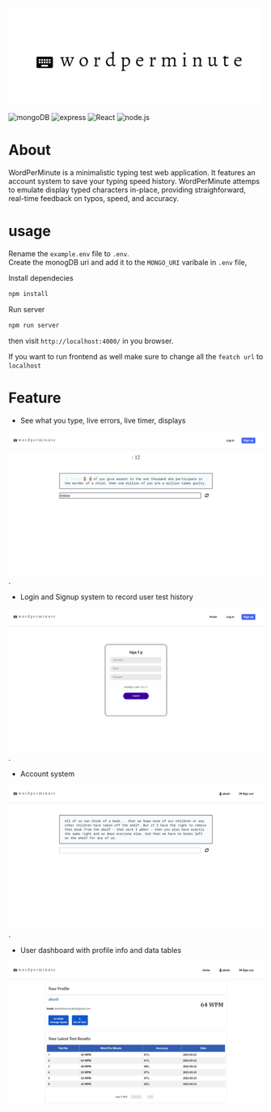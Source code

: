 
[![logo](./frontend/public/static%20files/titleLogo.jpeg)](https://wordperminute.netlify.app/)

![mongoDB](https://img.shields.io/badge/mongodb-47A248?style=plastic&logo=mongodb&logoColor=white)
![express](https://img.shields.io/badge/express-yellow?style=plastic&logo=express&logoColor=white)
![React](https://img.shields.io/badge/react-61DAFB?style=plastic&logo=react&logoColor=black)
![node.js](https://img.shields.io/badge/Node.js-%F7DF1E.svg?style=plastic&logo=nodedotjs&logoColor=white)

# About
WordPerMinute is a minimalistic typing test web application. It features an account system to save your typing speed history. WordPerMinute attemps to emulate display typed characters in-place, providing straighforward, real-time feedback on typos, speed, and accuracy.

# usage
Rename the `example.env` file to `.env`.<br/>
Create the monogDB uri and add it to the `MONGO_URI` varibale in `.env` file,<br/>

Install dependecies
```sh
npm install
```

Run server
```sh
npm run server
```
then visit `http://localhost:4000/` in you browser.

If you want to run frontend as well make sure to change all the `featch url` to `localhost`

# Feature
 
- See what you type, live errors, live timer, displays

<img src='./images/error.png' />.
- Login and Signup system to record user test history

<img src='./images/signup.png' />.
- Account system

<img src='./images/user.png' />.
- User dashboard with profile info and data tables

<img src='./images/dashboard.png' />
